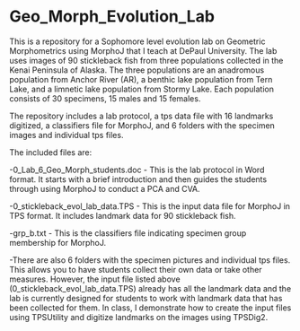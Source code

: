 # Geo_Morph_Evolution_Lab
This is a repository for a Sophomore level evolution lab on Geometric Morphometrics using MorphoJ that I teach at DePaul University. The lab uses images of 90 stickleback fish from three populations collected in the Kenai Peninsula of Alaska. The three populations are an anadromous population from Anchor River (AR), a benthic lake population from Tern Lake, and a limnetic lake population from Stormy Lake. Each population consists of 30 specimens, 15 males and 15 females.

The repository includes a lab protocol, a tps data file with 16 landmarks digitized, a classifiers file for MorphoJ, and 6 folders with the specimen images and individual tps files. 

The included files are:

-0_Lab_6_Geo_Morph_students.doc - This is the lab protocol in Word format. It starts with a brief introduction and then guides the students through using MorphoJ to conduct a PCA and CVA.

-0_stickleback_evol_lab_data.TPS - This is the input data file for MorphoJ in TPS format. It includes landmark data for 90 stickleback fish.

-grp_b.txt - This is the classifiers file indicating specimen group membership for MorphoJ.

-There are also 6 folders with the specimen pictures and individual tps files. This allows you to have students collect their own data or take other measures. However, the input file listed above (0_stickleback_evol_lab_data.TPS) already has all the landmark data and the lab is currently designed for students to work with landmark data that has been collected for them. In class, I demonstrate how to create the input files using TPSUtility and digitize landmarks on the images using TPSDig2. 


